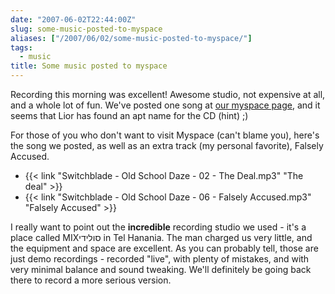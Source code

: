 ```yaml
---
date: "2007-06-02T22:44:00Z"
slug: some-music-posted-to-myspace
aliases: ["/2007/06/02/some-music-posted-to-myspace/"]
tags:
  - music
title: Some music posted to myspace
---
```


Recording this morning was excellent! Awesome studio, not expensive at all, and
a whole lot of fun. We've posted one song at [our myspace
page](http://myspace.com/switchblade777), and it seems that Lior has found an
apt name for the CD (hint) ;)

For those of you who don't want to visit Myspace (can't blame you), here's the
song we posted, as well as an extra track (my personal favorite), Falsely
Accused.

- {{< link "Switchblade - Old School Daze - 02 - The Deal.mp3" "The deal" >}}
- {{< link "Switchblade - Old School Daze - 06 - Falsely Accused.mp3"
    "Falsely Accused" >}}

I really want to point out the **incredible** recording studio we used - it's a
place called MIXסולידי in Tel Hanania. The man charged us very little, and the
equipment and space are excellent. As you can probably tell, those are just
demo recordings - recorded "live", with plenty of mistakes, and with very
minimal balance and sound tweaking. We'll definitely be going back there to
record a more serious version.
